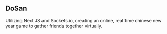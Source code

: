 ## DoSan

Utilizing Next JS and Sockets.io, creating an online, real time chinese new year game to gather friends together virtually.
